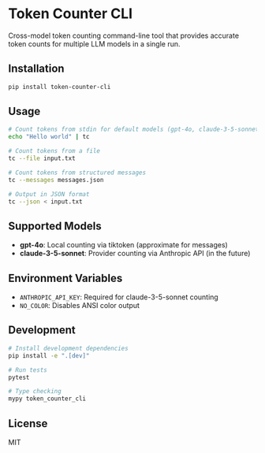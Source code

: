 # Token Counter CLI

Cross-model token counting command-line tool that provides accurate token counts for multiple LLM models in a single run.

## Installation

```bash
pip install token-counter-cli
```

## Usage

```bash
# Count tokens from stdin for default models (gpt-4o, claude-3-5-sonnet)
echo "Hello world" | tc

# Count tokens from a file
tc --file input.txt

# Count tokens from structured messages
tc --messages messages.json

# Output in JSON format
tc --json < input.txt
```

## Supported Models

- **gpt-4o**: Local counting via tiktoken (approximate for messages)
- **claude-3-5-sonnet**: Provider counting via Anthropic API (in the future)

## Environment Variables

- `ANTHROPIC_API_KEY`: Required for claude-3-5-sonnet counting
- `NO_COLOR`: Disables ANSI color output

## Development

```bash
# Install development dependencies
pip install -e ".[dev]"

# Run tests
pytest

# Type checking
mypy token_counter_cli
```

## License

MIT
